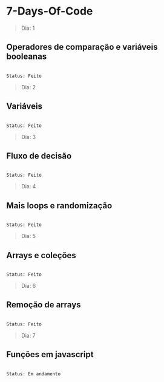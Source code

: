# 7-Days-Of-Code

> Dia: 1

<h2>Operadores de comparação e variáveis booleanas</h2>

```

Status: Feito

```

> Dia: 2

<h2>Variáveis</h2>

```

Status: Feito

```

> Dia: 3

<h2>Fluxo de decisão </h2>

```

Status: Feito

```

> Dia: 4

<h2>Mais loops e randomização </h2>

```

Status: Feito

```

> Dia: 5

<h2>Arrays e coleções </h2>

```

Status: Feito
```

> Dia: 6

<h2>Remoção de arrays </h2>

```

Status: Feito

```

> Dia: 7

<h2>Funções em javascript </h2>

```

Status: Em andamento

```
